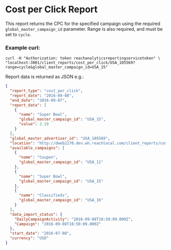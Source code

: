 # Cost per Click Report

This report returns the CPC for the specified campaign using the required `global_master_campaign_id` parameter.  Range is also required, and must be set to `cycle`.

### Example curl:

```
curl -H "Authorization: token reachanalyticsreportingservicetoken" \
"localhost:3001/client_reports/cost_per_click/USA_105569?range=cycle&global_master_campaign_id=USA_15"
```

Report data is returned as JSON e.g.:

```json
{
  "report_type": "cost_per_click",
  "report_date": "2016-09-08",
  "end_date": "2016-09-07",
  "report_data": [
    {
      "name": "Super Bowl",
      "global_master_campaign_id": "USA_15",
      "value": 2.19
    }
  ],
  "global_master_advertiser_id": "USA_105569",
  "location": "http://dweb2270.dev.wh.reachlocal.com/client_reports/cost_per_click/USA_105569?global_master_campaign_id=USA_15&range=cycle",
  "available_campaigns": [
    {
      "name": "Coupon",
      "global_master_campaign_id": "USA_11"
    },
    {
      "name": "Super Bowl",
      "global_master_campaign_id": "USA_15"
    },
    {
      "name": "Classifieds",
      "global_master_campaign_id": "USA_16"
    }
  ],
  "data_import_status": {
    "DailyCampaignActivity": "2016-09-08T18:50:09.000Z",
    "Campaign": "2016-09-08T18:50:09.000Z"
  },
  "start_date": "2016-07-08",
  "currency": "USD"
}

```
